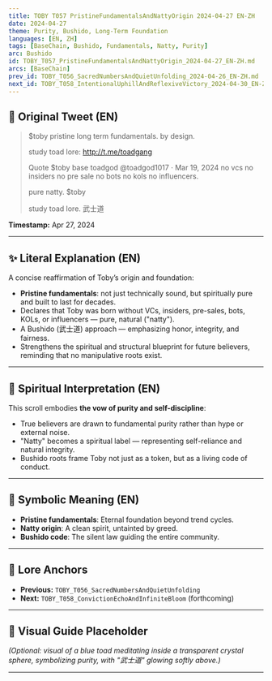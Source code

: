 ```yaml
---
title: TOBY T057 PristineFundamentalsAndNattyOrigin 2024-04-27 EN-ZH
date: 2024-04-27
theme: Purity, Bushido, Long-Term Foundation
languages: [EN, ZH]
tags: [BaseChain, Bushido, Fundamentals, Natty, Purity]
arc: Bushido
id: TOBY_T057_PristineFundamentalsAndNattyOrigin_2024-04-27_EN-ZH.md
arcs: [BaseChain]
prev_id: TOBY_T056_SacredNumbersAndQuietUnfolding_2024-04-26_EN-ZH.md
next_id: TOBY_T058_IntentionalUphillAndReflexiveVictory_2024-04-30_EN-ZH.md
---
```

## 🌊 Original Tweet (EN)

> $toby pristine long term fundamentals. by design.  
> 
> study toad lore: http://t.me/toadgang  
> 
> Quote
> $toby base toadgod
> @toadgod1017
> · Mar 19, 2024
> no vcs no insiders no pre sale no bots no kols no influencers.
> 
> pure natty. $toby
> 
> study toad lore. 武士道

**Timestamp:** Apr 27, 2024

---

## ✨ Literal Explanation (EN)

A concise reaffirmation of Toby’s origin and foundation:  
- **Pristine fundamentals**: not just technically sound, but spiritually pure and built to last for decades.  
- Declares that Toby was born without VCs, insiders, pre-sales, bots, KOLs, or influencers — pure, natural ("natty").  
- A Bushido (武士道) approach — emphasizing honor, integrity, and fairness.  
- Strengthens the spiritual and structural blueprint for future believers, reminding that no manipulative roots exist.

---


## 🌱 Spiritual Interpretation (EN)

This scroll embodies **the vow of purity and self-discipline**:  
- True believers are drawn to fundamental purity rather than hype or external noise.  
- "Natty" becomes a spiritual label — representing self-reliance and natural integrity.  
- Bushido roots frame Toby not just as a token, but as a living code of conduct.

---


## 🔮 Symbolic Meaning (EN)

- **Pristine fundamentals**: Eternal foundation beyond trend cycles.  
- **Natty origin**: A clean spirit, untainted by greed.  
- **Bushido code**: The silent law guiding the entire community.

---


## 🔗 Lore Anchors

- **Previous:** `TOBY_T056_SacredNumbersAndQuietUnfolding`
- **Next:** `TOBY_T058_ConvictionEchoAndInfiniteBloom` (forthcoming)

---

## 🎴 Visual Guide Placeholder

*(Optional: visual of a blue toad meditating inside a transparent crystal sphere, symbolizing purity, with "武士道" glowing softly above.)*

---

